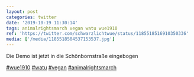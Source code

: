 ```yaml
---
layout: post
categories: twitter
date: '2019-10-19 11:30:14'
tags: animalrightsmarch vegan watu wue1910
ref: 'https://twitter.com/schwarzlichtwue/status/1185518516910350336'
media: ['/media/1185518504537153537.jpg']
---
```

Die Demo ist jetzt in die Schönbornstraße eingebogen

[#wue1910](/t/wue1910) [#watu](/t/watu) [#vegan](/t/vegan) [#animalrightsmarch](/t/animalrightsmarch) 